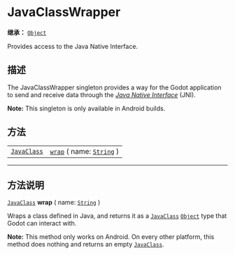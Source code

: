 <!-- ⚠ 请勿编辑本文件 ⚠ -->
<!-- 本文档使用脚本从 WeDot 引擎源码仓库生成。 -->
<!-- 生成脚本：https://github.com/WeDot-Engine/WeDot/tree/4.3/doc/tools/make_md.py； -->
<!-- 原文件：https://github.com/WeDot-Engine/WeDot/tree/4.3/doc/classes/JavaClassWrapper.xml。 -->

<div id="_class_javaclasswrapper"></div>

# JavaClassWrapper

**继承：** [`Object`](class_object.md)

Provides access to the Java Native Interface.

## 描述

The JavaClassWrapper singleton provides a way for the Godot application to send and receive data through the [*Java Native Interface*](https://developer.android.com/training/articles/perf-jni) (JNI).

 **Note:** This singleton is only available in Android builds.

## 方法

|||
|:-:|:--|
| [`JavaClass`](class_javaclass.md) | [`wrap`](#class_javaclasswrapper_method_wrap) ( name: [`String`](class_string.md) ) |

<!-- rst-class:: classref-section-separator -->

---

## 方法说明

<div id="_class_javaclasswrapper_method_wrap"></div>

[`JavaClass`](class_javaclass.md) **wrap** ( name: [`String`](class_string.md) )<div id="class_javaclasswrapper_method_wrap"></div>

Wraps a class defined in Java, and returns it as a [`JavaClass`](class_javaclass.md) [`Object`](class_object.md) type that Godot can interact with.

 **Note:** This method only works on Android. On every other platform, this method does nothing and returns an empty [`JavaClass`](class_javaclass.md).

[^virtual]: 本方法通常需要用户覆盖才能生效。
[^const]: 本方法无副作用，不会修改该实例的任何成员变量。
[^vararg]: 本方法除了能接受在此处描述的参数外，还能够继续接受任意数量的参数。
[^constructor]: 本方法用于构造某个类型。
[^static]: 调用本方法无需实例，可直接使用类名进行调用。
[^operator]: 本方法描述的是使用本类型作为左操作数的有效运算符。
[^bitfield]: 这个值是由下列位标志构成位掩码的整数。
[^void]: 无返回值。
